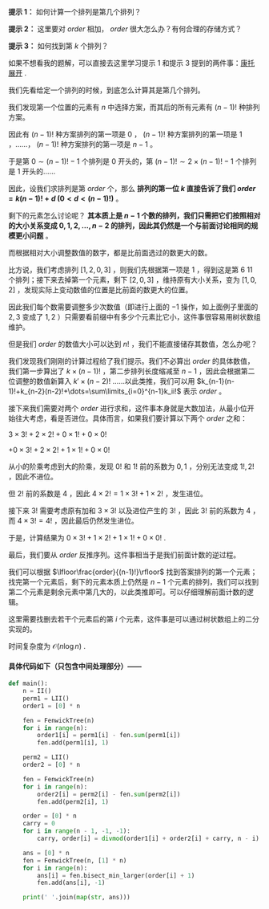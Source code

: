 **提示 1：** 如何计算一个排列是第几个排列？

**提示 2：** 这里要对 $order$ 相加， $order$ 很大怎么办？有何合理的存储方式？

**提示 3：** 如何找到第 $k$ 个排列？

如果不想看我的题解，可以直接去这里学习提示 1 和提示 3 提到的两件事：[康托展开](https://oi-wiki.org/math/combinatorics/cantor/) .

我们先看给定一个排列的时候，到底怎么计算其是第几个排列。

我们发现第一个位置的元素有 $n$ 中选择方案，而其后的所有元素有 $(n-1)!$ 种排列方案。

因此有 $(n-1)!$ 种方案排列的第一项是 $0$ ， $(n-1)!$ 种方案排列的第一项是 $1$ ，……， $(n-1)!$ 种方案排列的第一项是 $n-1$ 。

于是第 $0\sim(n-1)!-1$ 个排列是 $0$ 开头的，第 $(n-1)!\sim 2\times(n-1)!-1$ 个排列是 $1$ 开头的……

因此，设我们求排列是第 $order$ 个，那么 **排列的第一位 $k$ 直接告诉了我们 $order=k(n-1)!+d\ (0\lt d \lt (n-1)!)$** 。

剩下的元素怎么讨论呢？ **其本质上是 $n-1$ 个数的排列，我们只需把它们按照相对的大小关系变成 $0,1,2,\dots,n-2$ 的排列，因此其仍然是一个与前面讨论相同的规模更小问题** 。

而根据相对大小调整数值的数字，都是比前面选过的数更大的数。

比方说，我们考虑排列 $[1,2,0,3]$ ，则我们先根据第一项是 $1$ ，得到这是第 $6~11$ 个排列；接下来去掉第一个元素，剩下 $[2,0,3]$ ，维持原有大小关系，变为 $[1,0,2]$ ，发现实际上变动数值的位置是比前面的数更大的位置。

因此我们每个数需要调整多少次数值（即进行上面的 $-1$ 操作，如上面例子里面的 $2,3$ 变成了 $1,2$ ）只需要看前缀中有多少个元素比它小，这件事很容易用树状数组维护。

但是我们 $order$ 的数值大小可以达到 $n!$ ，我们不能直接储存其数值，怎么办呢？

我们发现我们刚刚的计算过程给了我们提示。我们不必算出 $order$ 的具体数值，我们第一步算出了 $k\times(n-1)!$ ，第二步排列长度缩减至 $n-1$ ，因此会根据第二位调整的数值新算入 $k'\times(n-2)!$ ……以此类推，我们可以用 $k_{n-1}(n-1)!+k_{n-2}(n-2)!+\dots=\sum\limits_{i=0}^{n-1}k_ii!$ 表示 $order$ 。

接下来我们需要对两个 $order$ 进行求和，这件事本身就是大数加法，从最小位开始往大考虑，看是否进位。具体而言，如果我们要计算以下两个 $order$ 之和：

$3\times 3!+2\times 2!+0\times 1!+0\times 0!$

$+0\times 3!+2\times 2!+1\times 1!+0\times 0!$

从小的阶乘考虑到大的阶乘，发现 $0!$ 和 $1!$ 前的系数为 $0,1$ ，分别无法变成 $1!,2!$ ，因此不进位。

但 $2!$ 前的系数是 $4$ ，因此 $4\times 2!=1\times 3!+1\times 2!$ ，发生进位。

接下来 $3!$ 需要考虑原有加和 $3\times 3!$ 以及进位产生的 $3!$ ，因此 $3!$ 前的系数为 $4$ ，而 $4\times 3!=4!$ ，因此最后仍然发生进位。

于是，计算结果为 $0\times 3!+1\times 2!+1\times 1!+0\times 0!$ .

最后，我们要从 $order$ 反推序列。这件事相当于是我们前面计数的逆过程。

我们可以根据 $\lfloor\frac{order}{(n-1)!}\rfloor$ 找到答案排列的第一个元素；找完第一个元素后，剩下的元素本质上仍然是 $n-1$ 个元素的排列，我们可以找到第二个元素是剩余元素中第几大的，以此类推即可。可以仔细理解前面计数的逻辑。

这里需要找删去若干个元素后的第 $i$ 个元素，这件事是可以通过树状数组上的二分实现的。

时间复杂度为 $\mathcal{O}(n\log n)$ .

#### 具体代码如下（只包含中间处理部分）——

```Python []
def main():
    n = II()
    perm1 = LII()
    order1 = [0] * n

    fen = FenwickTree(n)
    for i in range(n):
        order1[i] = perm1[i] - fen.sum(perm1[i])
        fen.add(perm1[i], 1)

    perm2 = LII()
    order2 = [0] * n

    fen = FenwickTree(n)
    for i in range(n):
        order2[i] = perm2[i] - fen.sum(perm2[i])
        fen.add(perm2[i], 1)

    order = [0] * n
    carry = 0
    for i in range(n - 1, -1, -1):
        carry, order[i] = divmod(order1[i] + order2[i] + carry, n - i)

    ans = [0] * n
    fen = FenwickTree(n, [1] * n)
    for i in range(n):
        ans[i] = fen.bisect_min_larger(order[i] + 1)
        fen.add(ans[i], -1)

    print(' '.join(map(str, ans)))
```
